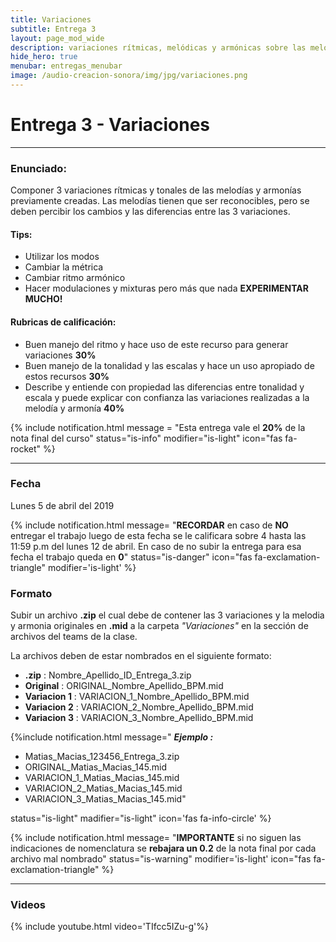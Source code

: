 ```yaml
---
title: Variaciones
subtitle: Entrega 3
layout: page_mod_wide
description: variaciones rítmicas, melódicas y armónicas sobre las melodías y armonias previamente creadas
hide_hero: true
menubar: entregas_menubar
image: /audio-creacion-sonora/img/jpg/variaciones.png
---
```


# Entrega 3 - Variaciones

---

### Enunciado:

Componer 3 variaciones rítmicas y tonales de las melodías y armonías previamente creadas.
Las melodías tienen que ser reconocibles, pero se deben percibir los cambios y las diferencias entre las 3 variaciones.

#### Tips:

- Utilizar los modos
- Cambiar la métrica
- Cambiar ritmo armónico
- Hacer modulaciones y mixturas
  pero más que nada **EXPERIMENTAR MUCHO!**

#### Rubricas de calificación:

- Buen manejo del ritmo y hace uso de este recurso para generar variaciones **30%**
- Buen manejo de la tonalidad y las escalas y hace un uso apropiado de estos recursos **30%**
- Describe y entiende con propiedad las diferencias entre tonalidad y escala y puede explicar con confianza las variaciones realizadas a la melodía y armonía **40%**

{% include notification.html
message = "Esta entrega vale el **20%** de la nota final del curso"
status="is-info"
modifier="is-light"
icon="fas fa-rocket"
%}

---

### Fecha

Lunes 5 de abril del 2019

<!-- Miercoles 24 de Febrero hasta las 11:59. A.M - **ANTES DE LA CLASE!** -->

{% include notification.html
message= "**RECORDAR** en caso de
**NO** entregar el trabajo luego de esta fecha se le
calificara sobre 4 hasta las 11:59 p.m del lunes 12 de
abril. En caso de no subir la entrega para esa fecha el trabajo
queda en **0**"
status="is-danger"
icon="fas fa-exclamation-triangle"
modifier='is-light'
%}

### Formato

Subir un archivo **.zip** el cual debe de contener las 3 variaciones y la melodia y armonia originales en **.mid** a la carpeta _"Variaciones"_ en la sección de archivos del teams de la clase.

La archivos deben de estar nombrados en el siguiente formato:

- **.zip** : Nombre_Apellido_ID_Entrega_3.zip
- **Original** : ORIGINAL_Nombre_Apellido_BPM.mid
- **Variacion 1** : VARIACION_1_Nombre_Apellido_BPM.mid
- **Variacion 2** : VARIACION_2_Nombre_Apellido_BPM.mid
- **Variacion 3** : VARIACION_3_Nombre_Apellido_BPM.mid

{%include notification.html
message="
**_Ejemplo :_**

- Matias_Macias_123456_Entrega_3.zip
- ORIGINAL_Matias_Macias_145.mid
- VARIACION_1_Matias_Macias_145.mid
- VARIACION_2_Matias_Macias_145.mid
- VARIACION_3_Matias_Macias_145.mid"

status="is-light"
madifier="is-light"
icon='fas fa-info-circle'
%}

{% include notification.html
message= "**IMPORTANTE** si no siguen las indicaciones de nomenclatura se **rebajara un 0.2** de la nota final por cada archivo mal nombrado"
status="is-warning"
modifier='is-light'
icon="fas fa-exclamation-triangle"
%}

---

### Videos

{% include youtube.html video='TIfcc5IZu-g'%}

<!-- ### Ejemplos de retratos sonoros -->
